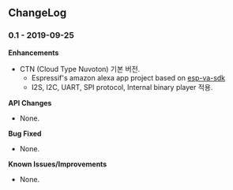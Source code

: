 ## ChangeLog
### 0.1 - 2019-09-25

**Enhancements**

* CTN (Cloud Type Nuvoton) 기본 버전.
  * Espressif's amazon alexa app project based on [esp-va-sdk](https://github.com/espressif/esp-va-sdk)
  * I2S, I2C, UART, SPI protocol, Internal binary player 적용.

**API Changes**

* None.

**Bug Fixed**

* None.

**Known Issues/Improvements**

* None.
